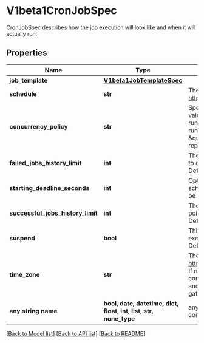 # V1beta1CronJobSpec

CronJobSpec describes how the job execution will look like and when it will actually run.

## Properties
Name | Type | Description | Notes
------------ | ------------- | ------------- | -------------
**job_template** | [**V1beta1JobTemplateSpec**](V1beta1JobTemplateSpec.md) |  | 
**schedule** | **str** | The schedule in Cron format, see https://en.wikipedia.org/wiki/Cron. | 
**concurrency_policy** | **str** | Specifies how to treat concurrent executions of a Job. Valid values are: - \&quot;Allow\&quot; (default): allows CronJobs to run concurrently; - \&quot;Forbid\&quot;: forbids concurrent runs, skipping next run if previous run hasn&#39;t finished yet; - \&quot;Replace\&quot;: cancels currently running job and replaces it with a new one | [optional] 
**failed_jobs_history_limit** | **int** | The number of failed finished jobs to retain. This is a pointer to distinguish between explicit zero and not specified. Defaults to 1. | [optional] 
**starting_deadline_seconds** | **int** | Optional deadline in seconds for starting the job if it misses scheduled time for any reason.  Missed jobs executions will be counted as failed ones. | [optional] 
**successful_jobs_history_limit** | **int** | The number of successful finished jobs to retain. This is a pointer to distinguish between explicit zero and not specified. Defaults to 3. | [optional] 
**suspend** | **bool** | This flag tells the controller to suspend subsequent executions, it does not apply to already started executions.  Defaults to false. | [optional] 
**time_zone** | **str** | The time zone for the given schedule, see https://en.wikipedia.org/wiki/List_of_tz_database_time_zones. If not specified, this will rely on the time zone of the kube-controller-manager process. ALPHA: This field is in alpha and must be enabled via the &#x60;CronJobTimeZone&#x60; feature gate. | [optional] 
**any string name** | **bool, date, datetime, dict, float, int, list, str, none_type** | any string name can be used but the value must be the correct type | [optional]

[[Back to Model list]](../README.md#documentation-for-models) [[Back to API list]](../README.md#documentation-for-api-endpoints) [[Back to README]](../README.md)


